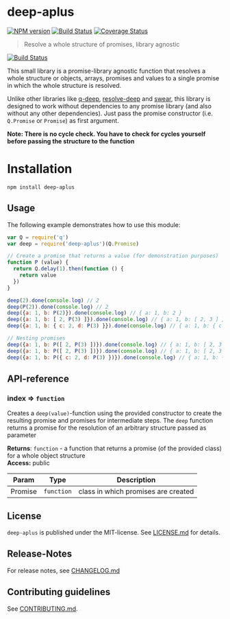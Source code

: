 # deep-aplus 
[![NPM version](https://badge.fury.io/js/deep-aplus.svg)](http://badge.fury.io/js/deep-aplus) 
[![Build Status](https://travis-ci.org/nknapp/deep-aplus.svg)](https://travis-ci.org/nknapp/deep-aplus) 
[![Coverage Status](https://img.shields.io/coveralls/nknapp/deep-aplus.svg)](https://coveralls.io/r/nknapp/deep-aplus)


> Resolve a whole structure of promises, library agnostic

[![Build Status](https://travis-ci.org/nknapp/bootprint-swagger.svg?branch=master)](https://travis-ci.org/nknapp/bootprint-swagger)


This small library is a promise-library agnostic function that resolves a whole structure
or objects, arrays, promises and values to a single promise in which the whole structure is 
resolved.

Unlike other libraries like [q-deep](https://npmjs.com/package/q-deep), [resolve-deep](https://npmjs.com/package/resolve-deep) and 
[swear](https://npmjs.com/package/swear), this library is designed to work without dependencies to any promise library
(and also without any other dependencies).
Just pass the promise constructor (i.e. `Q.Promise` or `Promise`) as first argument.

**Note: There is no cycle check. You have to check for cycles yourself before passing the
  structure to the function**


# Installation

```
npm install deep-aplus
```

## Usage

The following example demonstrates how to use this module:

```js
var Q = require('q')
var deep = require('deep-aplus')(Q.Promise)

// Create a promise that returns a value (for demonstration purposes)
function P (value) {
  return Q.delay(1).then(function () {
    return value
  })
}

deep(2).done(console.log) // 2
deep(P(2)).done(console.log) // 2
deep({a: 1, b: P(2)}).done(console.log) // { a: 1, b: 2 }
deep({a: 1, b: [ 2, P(3) ]}).done(console.log) // { a: 1, b: [ 2, 3 ] }
deep({a: 1, b: { c: 2, d: P(3) }}).done(console.log) // { a: 1, b: { c: 2, d: 3 } }

// Nesting promises
deep({a: 1, b: P([ 2, P(3) ])}).done(console.log) // { a: 1, b: [ 2, 3 ] }
deep({a: 1, b: P([ 2, P(3) ])}).done(console.log) // { a: 1, b: [ 2, 3 ] }
deep({a: 1, b: P({ c: 2, d: P(3) })}).done(console.log) // { a: 1, b: { c: 2, d: 3 } }
```


##  API-reference

<a name="module_index"></a>
### index ⇒ <code>function</code>
Creates a `deep(value)`-function using the provided constructor to
create the resulting promise and promises for intermediate steps.
The `deep` function returns a promise for the resolution of an arbitrary
structure passed as parameter

**Returns**: <code>function</code> - a function that returns a promise (of the provided class)
  for a whole object structure  
**Access:** public  

| Param | Type | Description |
| --- | --- | --- |
| Promise | <code>function</code> | class in which promises are created |




## License

`deep-aplus` is published under the MIT-license. 
See [LICENSE.md](LICENSE.md) for details.

## Release-Notes
 
For release notes, see [CHANGELOG.md](CHANGELOG.md)
 
## Contributing guidelines

See [CONTRIBUTING.md](CONTRIBUTING.md).